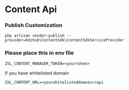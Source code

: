 # Content Api

### Publish Customization

```
php artisan vendor:publish --provider=Edzhub\ContentSdk\ContentSdkServiceProvider
```

### Please place this in env file

```
ZSL_CONTENT_MANAGER_TOKEN=<yourtoken>
```

if you have whitelisted domain

```
ZSL_CONTENT_URL=<yourwhitelisteddomain>/api
